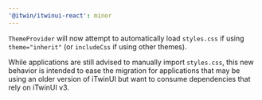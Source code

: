 ```yaml
---
'@itwin/itwinui-react': minor
---
```


`ThemeProvider` will now attempt to automatically load `styles.css` if using `theme="inherit"` (or `includeCss` if using other themes).

While applications are still advised to manually import `styles.css`, this new behavior is intended to ease the migration for applications that may be using an older version of iTwinUI but want to consume dependencies that rely on iTwinUI v3.
